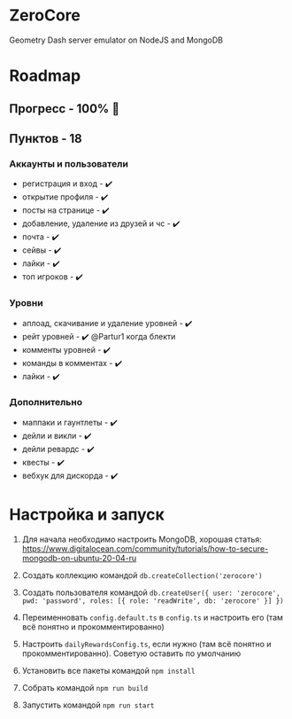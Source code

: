 # ZeroCore
Geometry Dash server emulator on NodeJS and MongoDB

# Roadmap 
## Прогресс - 100% :partying_face:
## Пунктов - 18

 ### Аккаунты и пользователи
 - регистрация и вход - ✔️
 - открытие профиля - ✔️
 - посты на странице - ✔️
 - добавление, удаление из друзей и чс - ✔️
 - почта - ✔️
 - сейвы - ✔️
 - лайки - ✔️
 - топ игроков - ✔️

 ### Уровни
 - аплоад, скачивание и удаление уровней - ✔️
 - рейт уровней - ✔️ @Partur1 когда блекти
 - комменты уровней - ✔️
 - команды в комментах - ✔️
 - лайки - ✔️

 ### Дополнительно
 - маппаки и гаунтлеты - ✔️
 - дейли и викли - ✔️
 - дейли ревардс - ✔️
 - квесты - ✔️
 - вебхук для дискорда - ✔️

 # Настройка и запуск 
 1. Для начала необходимо настроить MongoDB, хорошая статья: https://www.digitalocean.com/community/tutorials/how-to-secure-mongodb-on-ubuntu-20-04-ru

 2. Создать коллекцию командой `db.createCollection('zerocore')`

 3. Создать пользователя командой `db.createUser({ user: 'zerocore', pwd: 'password', roles: [{ role: 'readWrite', db: 'zerocore' }] })`

 4. Переименновать `config.default.ts` в `config.ts` и настроить его (там всё понятно и прокомментированно)

 5. Настроить `dailyRewardsConfig.ts`, если нужно (там всё понятно и прокомментированно). Советую оставить по умолчанию

 6. Установить все пакеты командой `npm install`

 7. Собрать командой `npm run build`

 8. Запустить командой `npm run start`
